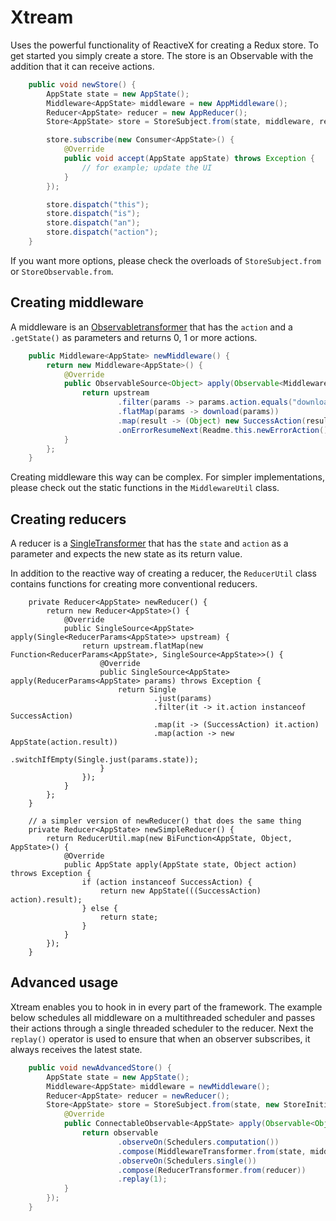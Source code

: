 # Xtream
Uses the powerful functionality of ReactiveX for creating a Redux store. To get started you simply create a store. The store is an Observable with the addition that it can receive actions.

```java
    public void newStore() {
        AppState state = new AppState();
        Middleware<AppState> middleware = new AppMiddleware();
        Reducer<AppState> reducer = new AppReducer();
        Store<AppState> store = StoreSubject.from(state, middleware, reducer);

        store.subscribe(new Consumer<AppState>() {
            @Override
            public void accept(AppState appState) throws Exception {
                // for example; update the UI
            }
        });

        store.dispatch("this");
        store.dispatch("is");
        store.dispatch("an");
        store.dispatch("action");
    }
```
If you want more options, please check the overloads of `StoreSubject.from` or `StoreObservable.from`.

## Creating middleware
A middleware is an [Observabletransformer](http://reactivex.io/RxJava/javadoc/io/reactivex/ObservableTransformer.html) that has the `action` and a `.getState()` as parameters and returns 0, 1 or more actions.

```java
    public Middleware<AppState> newMiddleware() {
        return new Middleware<AppState>() {
            @Override
            public ObservableSource<Object> apply(Observable<MiddlewareParams<AppState>> upstream) {
                return upstream
                        .filter(params -> params.action.equals("download"))
                        .flatMap(params -> download(params))
                        .map(result -> (Object) new SuccessAction(result))
                        .onErrorResumeNext(Readme.this.newErrorAction());
            }
        };
    }
```

Creating middleware this way can be complex. For simpler implementations, please check out the static functions in the ```MiddlewareUtil``` class.

## Creating reducers
A reducer is a [SingleTransformer](http://reactivex.io/RxJava/javadoc/io/reactivex/SingleTransformer.html) that has the `state` and `action` as a parameter and expects the new state as its return value.

In addition to the reactive way of creating a reducer, the `ReducerUtil` class contains functions for creating more conventional reducers.

```
    private Reducer<AppState> newReducer() {
        return new Reducer<AppState>() {
            @Override
            public SingleSource<AppState> apply(Single<ReducerParams<AppState>> upstream) {
                return upstream.flatMap(new Function<ReducerParams<AppState>, SingleSource<AppState>>() {
                    @Override
                    public SingleSource<AppState> apply(ReducerParams<AppState> params) throws Exception {
                        return Single
                                .just(params)
                                .filter(it -> it.action instanceof SuccessAction)
                                .map(it -> (SuccessAction) it.action)
                                .map(action -> new AppState(action.result))
                                .switchIfEmpty(Single.just(params.state));
                    }
                });
            }
        };
    }

    // a simpler version of newReducer() that does the same thing
    private Reducer<AppState> newSimpleReducer() {
        return ReducerUtil.map(new BiFunction<AppState, Object, AppState>() {
            @Override
            public AppState apply(AppState state, Object action) throws Exception {
                if (action instanceof SuccessAction) {
                    return new AppState(((SuccessAction) action).result);
                } else {
                    return state;
                }
            }
        });
    }
```

## Advanced usage
Xtream enables you to hook in in every part of the framework. The example below schedules all middleware on a multithreaded scheduler and passes their actions through a single threaded scheduler to the reducer. Next the `replay()` operator is used to ensure that when an observer subscribes, it always receives the latest state.

```java
    public void newAdvancedStore() {
        AppState state = new AppState();
        Middleware<AppState> middleware = newMiddleware();
        Reducer<AppState> reducer = newReducer();
        Store<AppState> store = StoreSubject.from(state, new StoreInitializer<AppState>() {
            @Override
            public ConnectableObservable<AppState> apply(Observable<Object> observable, State<AppState> state) throws Exception {
                return observable
                        .observeOn(Schedulers.computation())
                        .compose(MiddlewareTransformer.from(state, middleware))
                        .observeOn(Schedulers.single())
                        .compose(ReducerTransformer.from(reducer))
                        .replay(1);
            }
        });
    }
```
